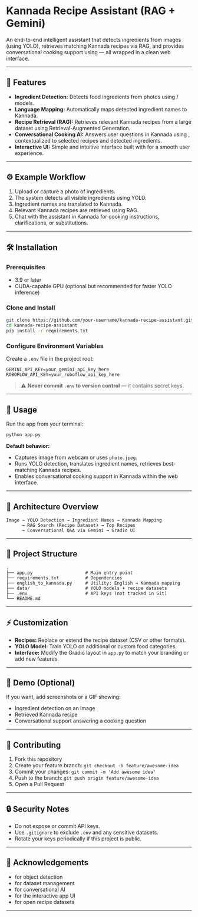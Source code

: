 # Kannada Recipe Assistant (RAG + Gemini)

An end-to-end intelligent assistant that detects ingredients from images (using YOLO), retrieves matching Kannada recipes via RAG, and provides conversational cooking support using — all wrapped in a clean web interface.

---

## 🌟 Features

- **Ingredient Detection:** Detects food ingredients from photos using / models.
- **Language Mapping:** Automatically maps detected ingredient names to Kannada.
- **Recipe Retrieval (RAG):** Retrieves relevant Kannada recipes from a large dataset using Retrieval-Augmented Generation.
- **Conversational Cooking AI:** Answers user questions in Kannada using , contextualized to selected recipes and detected ingredients.
- **Interactive UI:** Simple and intuitive interface built with for a smooth user experience.

---

## ⚙️ Example Workflow

1. Upload or capture a photo of ingredients.
2. The system detects all visible ingredients using YOLO.
3. Ingredient names are translated to Kannada.
4. Relevant Kannada recipes are retrieved using RAG.
5. Chat with the assistant in Kannada for cooking instructions, clarifications, or substitutions.

---

## 🛠️ Installation

### Prerequisites

- &#x20;3.9 or later
- CUDA-capable GPU (optional but recommended for faster YOLO inference)

### Clone and Install

```bash
git clone https://github.com/your-username/kannada-recipe-assistant.git
cd kannada-recipe-assistant
pip install -r requirements.txt
```

### Configure Environment Variables

Create a `.env` file in the project root:

```
GEMINI_API_KEY=your_gemini_api_key_here
ROBOFLOW_API_KEY=your_roboflow_api_key_here
```

> ⚠️ **Never commit `.env` to version control** — it contains secret keys.

---

## 🚀 Usage

Run the app from your terminal:

```bash
python app.py
```

**Default behavior:**

- Captures image from webcam or uses `photo.jpeg`.
- Runs YOLO detection, translates ingredient names, retrieves best-matching Kannada recipes.
- Enables conversational cooking support in Kannada within the web interface.

---

## 🧠 Architecture Overview

```
Image → YOLO Detection → Ingredient Names → Kannada Mapping
      → RAG Search (Recipe Dataset) → Top Recipes
      → Conversational Q&A via Gemini → Gradio UI
```

---

## 📁 Project Structure

```
.
├── app.py                    # Main entry point
├── requirements.txt          # Dependencies
├── english_to_kannada.py     # Utility: English → Kannada mapping
├── data/                     # YOLO models + recipe datasets
├── .env                      # API keys (not tracked in Git)
└── README.md
```

---

## ⚡ Customization

- **Recipes:** Replace or extend the recipe dataset (CSV or other formats).
- **YOLO Model:** Train YOLO on additional or custom food categories.
- **Interface:** Modify the Gradio layout in `app.py` to match your branding or add new features.

---

## 🧪 Demo (Optional)

If you want, add screenshots or a GIF showing:

- Ingredient detection on an image
- Retrieved Kannada recipe
- Conversational support answering a cooking question

---

## 🤝 Contributing

1. Fork this repository
2. Create your feature branch: `git checkout -b feature/awesome-idea`
3. Commit your changes: `git commit -m 'Add awesome idea'`
4. Push to the branch: `git push origin feature/awesome-idea`
5. Open a Pull Request

---

## 🔒 Security Notes

- Do not expose or commit API keys.
- Use `.gitignore` to exclude `.env` and any sensitive datasets.
- Rotate your keys periodically if this project is public.

---

## 🙏 Acknowledgements

- &#x20;for object detection
- &#x20;for dataset management
- &#x20;for conversational AI
- &#x20;for the interactive app UI
- &#x20;for open recipe datasets

---
